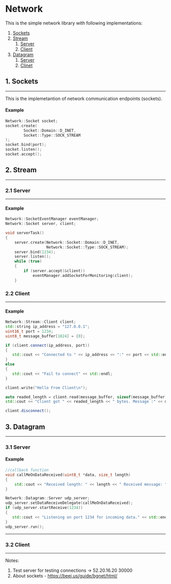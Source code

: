 # Network

This is the simple network library with following implementations:
1. [Sockets](#1-sockets)
2. [Stream](#2-stream)
   1. [Server](#21-server)
   2. [Client](#22-client)
3. [Datagram](#3-datagram)
   1. [Server](#31-server)
   2. [Clinet](#32-client)
   
## 1. Sockets

---

This is the implemetantion of network communication endpoints (sockets).

#### Example

```cpp
Network::Socket socket;
socket.create(
        Socket::Domain::D_INET,
        Socket::Type::SOCK_STREAM
);
socket.bind(port);
socket.listen();
socket.accept();
```

## 2. Stream

---

### 2.1 Server

---

#### Example

```cpp
Network::SocketEventManager eventManager;
Network::Socket server, client;

void serverTask()
{
    server.create(Network::Socket::Domain::D_INET,
                  Network::Socket::Type::SOCK_STREAM);
    server.bind(1234);
    server.listen();
    while (true)
    {
        if (server.accept(&client))
            eventManager.addSocketForMonitoring(client);
    }
```

### 2.2 Client

---

#### Example

```cpp
Network::Stream::Client client;
std::string ip_address = "127.0.0.1";
uint16_t port = 1234;
uint8_t message_buffer[1024] = {0};

if (client.connect(ip_address, port))
{
   std::cout << "Connected to " << ip_address << ":" << port << std::endl;
}
else
{
   std::cout << "Fail to connect" << std::endl;
}

client.write("Hello From Client\n");

auto readed_length = client.read(message_buffer, sizeof(message_buffer));
std::cout << "Client got " << readed_length << " bytes. Message :" << message_buffer << std::endl;

client.disconnect();
```

## 3. Datagram

---

### 3.1 Server



#### Example

```cpp
//callback function
void callMeOnDataReceived(uint8_t *data, size_t length)
{
    std::cout << "Received length: " << length << " Received message: " << data << std::endl;
}

Network::Datagram::Server udp_server;
udp_server.setDataReceiveDelegate(callMeOnDataReceived);
if (udp_server.startReceive(1234))
{
   std::cout << "Listening on port 1234 for incoming data." << std::endl;
}
udp_server.run();
```

---

### 3.2 Client

---

Notes:  

1. Test server for testing connections -> 52.20.16.20 30000  
2. About sockets - https://beej.us/guide/bgnet/html/